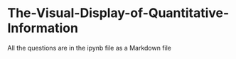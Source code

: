# The-Visual-Display-of-Quantitative-Information

All the questions are in the ipynb file as a Markdown file
